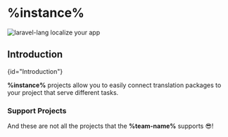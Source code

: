 # %instance%

![laravel-lang localize your app](https://preview.dragon-code.pro/laravel-lang/localize-your-app.svg?brand=laravel&preposition=with&mode=dark)

## Introduction
{id="Introduction"}

**%instance%** projects allow you to easily connect translation packages to your project that serve different tasks.

### Support Projects

<include from="snippets-library.topic" element-id="lists-laravel-projects"/>

And these are not all the projects that the **%team-name%** supports 😎!
